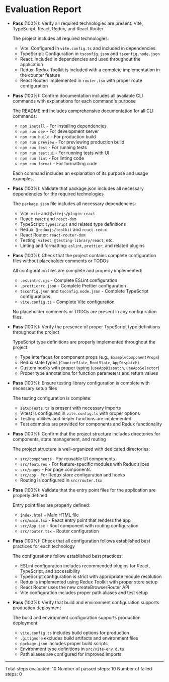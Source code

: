 # Evaluation Report

- **Pass** (100%): Verify all required technologies are present: Vite, TypeScript, React, Redux, and React Router
  
  The project includes all required technologies:
  - Vite: Configured in `vite.config.ts` and included in dependencies
  - TypeScript: Configuration in `tsconfig.json` and `tsconfig.node.json`
  - React: Included in dependencies and used throughout the application
  - Redux: Redux Toolkit is included with a complete implementation in the counter feature
  - React Router: Implemented in `router.tsx` with proper route configuration

- **Pass** (100%): Confirm documentation includes all available CLI commands with explanations for each command's purpose
  
  The README.md includes comprehensive documentation for all CLI commands:
  - `npm install` - For installing dependencies
  - `npm run dev` - For development server
  - `npm run build` - For production build
  - `npm run preview` - For previewing production build
  - `npm run test` - For running tests
  - `npm run test:ui` - For running tests with UI
  - `npm run lint` - For linting code
  - `npm run format` - For formatting code
  
  Each command includes an explanation of its purpose and usage examples.

- **Pass** (100%): Validate that package.json includes all necessary dependencies for the required technologies
  
  The `package.json` file includes all necessary dependencies:
  - Vite: `vite` and `@vitejs/plugin-react`
  - React: `react` and `react-dom`
  - TypeScript: `typescript` and related type definitions
  - Redux: `@reduxjs/toolkit` and `react-redux`
  - React Router: `react-router-dom`
  - Testing: `vitest`, `@testing-library/react`, etc.
  - Linting and formatting: `eslint`, `prettier`, and related plugins

- **Pass** (100%): Check that the project contains complete configuration files without placeholder comments or TODOs
  
  All configuration files are complete and properly implemented:
  - `.eslintrc.cjs` - Complete ESLint configuration
  - `.prettierrc.json` - Complete Prettier configuration
  - `tsconfig.json` and `tsconfig.node.json` - Complete TypeScript configurations
  - `vite.config.ts` - Complete Vite configuration
  
  No placeholder comments or TODOs are present in any configuration files.

- **Pass** (100%): Verify the presence of proper TypeScript type definitions throughout the project
  
  TypeScript type definitions are properly implemented throughout the project:
  - Type interfaces for component props (e.g., `ExampleComponentProps`)
  - Redux state types (`CounterState`, `RootState`, `AppDispatch`)
  - Custom hooks with proper typing (`useAppDispatch`, `useAppSelector`)
  - Proper type annotations for function parameters and return values

- **Pass** (100%): Ensure testing library configuration is complete with necessary setup files
  
  The testing configuration is complete:
  - `setupTests.ts` is present with necessary imports
  - Vitest is configured in `vite.config.ts` with proper options
  - Testing utilities and helper functions are implemented
  - Test examples are provided for components and Redux functionality

- **Pass** (100%): Confirm that the project structure includes directories for components, state management, and routing
  
  The project structure is well-organized with dedicated directories:
  - `src/components` - For reusable UI components
  - `src/features` - For feature-specific modules with Redux slices
  - `src/pages` - For page components
  - `src/app` - For Redux store configuration and hooks
  - Routing is configured in `src/router.tsx`

- **Pass** (100%): Validate that the entry point files for the application are properly defined
  
  Entry point files are properly defined:
  - `index.html` - Main HTML file
  - `src/main.tsx` - React entry point that renders the app
  - `src/App.tsx` - Root component with routing configuration
  - `src/router.tsx` - Router configuration

- **Pass** (100%): Check that all configuration follows established best practices for each technology
  
  The configurations follow established best practices:
  - ESLint configuration includes recommended plugins for React, TypeScript, and accessibility
  - TypeScript configuration is strict with appropriate module resolution
  - Redux is implemented using Redux Toolkit with proper store setup
  - React Router uses the new createBrowserRouter API
  - Vite configuration includes proper path aliases and test setup

- **Pass** (100%): Verify that build and environment configuration supports production deployment
  
  The build and environment configuration supports production deployment:
  - `vite.config.ts` includes build options for production
  - `.gitignore` excludes build artifacts and environment files
  - `package.json` includes proper build scripts
  - Environment type definitions in `src/vite-env.d.ts`
  - Path aliases are configured for improved imports

---

Total steps evaluated: 10
Number of passed steps: 10
Number of failed steps: 0